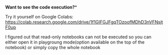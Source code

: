 **Want to see the code execution?***

 Try it yourself on Google Colabs: https://colab.research.google.com/drive/1f1GIFGJFgqTOzoofMDhD3nVFNsjtF0up
 
I figured out that read-only notebooks can not be executed so you can either open it in playgroung mode(option available on the top of the notebook) or simply copy the whole notebook 
